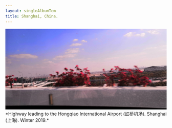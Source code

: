 ```yaml
---
layout: singleAlbumTem
title: Shanghai, China.
---
```


<img src="/assets/photos/leave-shanghai_strip.jpg" alt width="714" />
*Highway leading to the Hongqiao International Airport (虹桥机场). Shanghai (上海). Winter 2019.*

<!-- <img src="/assets/photos/shanghai/a-friends-wall.jpg" alt idth="714" />
*A friend's wall. Shanghai (上海). Winter 2019.* -->
